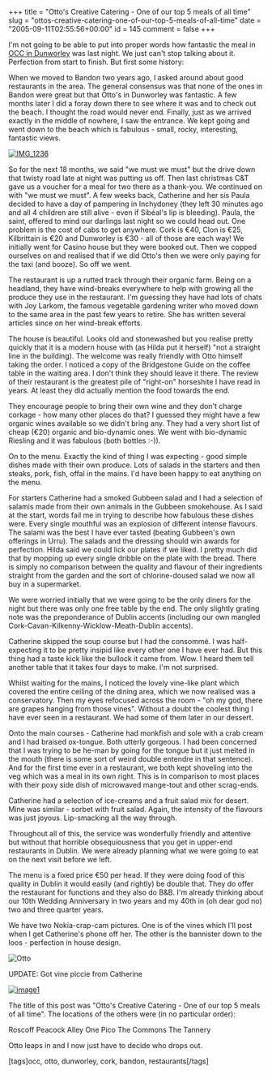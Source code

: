 +++
title = "Otto's Creative Catering - One of our top 5 meals of all time"
slug = "ottos-creative-catering-one-of-our-top-5-meals-of-all-time"
date = "2005-09-11T02:55:56+00:00"
id = 145
comment = false
+++

I'm not going to be able to put into proper words how fantastic the meal in [OCC in Dunworley](http://ottos-creative-catering.com/) was last night. We just can't stop talking about it. Perfection from start to finish. But first some history:

When we moved to Bandon two years ago, I asked around about good restaurants in the area. The general consensus was that none of the ones in Bandon were great but that Otto's in Dunworley was fantastic. A few months later I did a foray down there to see where it was and to check out the beach. I thought the road would never end. Finally, just as we arrived exactly in the middle of nowhere, I saw the entrance. We kept going and went down to the beach which is fabulous - small, rocky, interesting, fantastic views. 

[![IMG_1236](http://static.flickr.com/33/42267008_32255de0f3_m.jpg)](http://www.flickr.com/photos/bandon1/42267008/ "Photo Sharing")

So for the next 18 months, we said "we must we must" but the drive down that twisty road late at night was putting us off. Then last christmas C&T gave us a voucher for a meal for two there as a thank-you. We continued on with "we must we must". A few weeks back, Catherine and her sis Paula decided to have a day of pampering in Inchydoney (they left 30 minutes ago and all 4 children are still alive - even if Sib&eacute;al's lip is bleeding). Paula, the saint, offered to mind our darlings last night so we could head out. One problem is the cost of cabs to get anywhere. Cork is &euro;40, Clon is &euro;25, Kilbrittain is &euro;20 and Dunworley is &euro;30 - all of those are each way! We initially went for Casino house but they were booked out. Then we copped ourselves on and realised that if we did Otto's then we were only paying for the taxi (and booze). So off we went.

The restaurant is up a rutted track through their organic farm. Being on a headland, they have wind-breaks everywhere to help with growing all the produce they use in the restaurant. I'm guessing they have had lots of chats with Joy Larkom, the famous vegetable gardening writer who moved down to the same area in the past few years to retire. She has written several articles since on her wind-break efforts.

The house is beautiful. Looks old and stonewashed but you realise pretty quickly that it is a modern house with (as Hilda put it herself) "not a straight line in the building). The welcome was really friendly with Otto himself taking the order. I noticed a copy of the Bridgestone Guide on the coffee table in the waiting area. I don't think they should leave it there. The review of their restaurant is the greatest pile of "right-on" horseshite I have read in years. At least they did actually mention the food towards the end.

They encourage people to bring their own wine and they don't charge corkage - how many other places do that? I guessed they might have a few organic wines available so we didn't bring any. They had a very short list of cheap (&euro;20) organic and bio-dynamic ones. We went with bio-dynamic Riesling and it was fabulous (both bottles :-)).

On to the menu. Exactly the kind of thing I was expecting - good simple dishes made with their own produce. Lots of salads in the starters and then steaks, pork, fish, offal in the mains. I'd have been happy to eat anything on the menu.

For starters Catherine had a smoked Gubbeen salad and I had a selection of salamis made from their own animals in the Gubbeen smokehouse. As I said at the start, words fail me in trying to describe how fabulous these dishes were. Every single mouthful was an explosion of different intense flavours. The salami was the best I have ever tasted (beating Gubbeen's own offerings in Urru). The salads and the dressing should win awards for perfection. Hilda said we could lick our plates if we liked. I pretty much did that by mopping up every single dribble on the plate with the bread. There is simply no comparison between the quality and flavour of their ingredients straight from the garden and the sort of chlorine-doused salad we now all buy in a supermarket.

We were worried initially that we were going to be the only diners for the night but there was only one free table by the end. The only slightly grating note was the preponderance of Dublin accents (including our own mangled Cork-Cavan-Kilkenny-Wicklow-Meath-Dublin accents). 

Catherine skipped the soup course but I had the consomm&eacute;. I was half-expecting it to be pretty insipid like every other one I have ever had. But this thing had a taste kick like the bullock it came from. Wow. I heard them tell another table that it takes four days to make. I'm not surprised.

Whilst waiting for the mains, I noticed the lovely vine-like plant which covered the entire ceiling of the dining area, which we now realised was a conservatory. Then my eyes refocused across the room - "oh my god, there are grapes hanging from those vines". Without a doubt the coolest thing I have ever seen in a restaurant. We had some of them later in our dessert.

Onto the main courses - Catherine had monkfish and sole with a crab cream and I had braised ox-tongue. Both utterly gorgeous. I had been concerned that I was trying to be he-man by going for the tongue but it just melted in the mouth (there is some sort of weird double entendre in that sentence). And for the first time ever in a restaurant, we both kept shoveling into the veg which was a meal in its own right. This is in comparison to most places with their poxy side dish of microwaved mange-tout and other scrag-ends.

Catherine had a selection of ice-creams and a fruit salad mix for desert. Mine was similar - sorbet with fruit salad. Again, the intensity of the flavours was just joyous. Lip-smacking all the way through.

Throughout all of this, the service was wonderfully friendly and attentive but without that horrible obsequiousness that you get in upper-end restaurants in Dublin. We were already planning what we were going to eat on the next visit before we left.

The menu is a fixed price &euro;50 per head. If they were doing food of this quality in Dublin it would easily (and rightly) be double that. They do offer the restaurant for functions and they also do B&B. I'm already thinking about our 10th Wedding Anniversary in two years and my 40th in (oh dear god no) two and three quarter years.

We have two Nokia-crap-cam pictures. One is of the vines which I'll post when I get Catherine's phone off her. The other is the bannister down to the loos - perfection in house design.

![](http://static.flickr.com/27/42252077_628bd77ca5_m.jpg "Otto")

UPDATE: Got vine piccie from Catherine

[![image1](http://static.flickr.com/31/42443713_dbddaf8bab_m.jpg)](http://www.flickr.com/photos/bandon1/42443713/ "Photo Sharing")

The title of this post was "Otto's Creative Catering - One of our top 5 meals of all time". The locations of the others were (in no particular order):

Roscoff
Peacock Alley
One Pico
The Commons
The Tannery

Otto leaps in and I now just have to decide who drops out.

[tags]occ, otto, dunworley, cork, bandon, restaurants[/tags]

